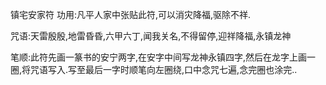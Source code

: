 镇宅安家符
功用:凡平人家中张贴此符,可以消灾降福,驱除不祥.

咒语:天雷殷殷,地雷昏昏,六甲六丁,闻我关名,不得留停,迎祥降福,永镇龙神

笔顺:此符先画一篆书的安宁两字,在安字中间写龙神永镇四字,然后在龙字上画一圈,将咒语写入.写至最后一字时顺笔向左圈绕,口中念咒七遍,念完圈也涂完..